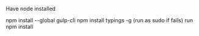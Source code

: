 Have node installed

npm install --global gulp-cli
npm install typings -g (run as sudo if fails)
run npm install
